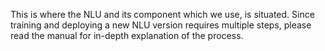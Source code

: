 This is where the NLU and its component which we use, is situated.
Since training and deploying a new NLU version requires multiple steps, please read the manual for in-depth explanation of the process.